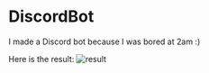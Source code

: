 # DiscordBot
I made a Discord bot because I was bored at 2am :)

Here is the result:
![result](https://github.com/TheKaizenKage/DiscordBot/assets/94637849/c7cae6eb-34c8-47df-8ac0-f5df5ce64e88)
